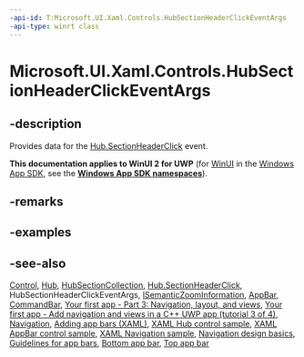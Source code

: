 ```yaml
---
-api-id: T:Microsoft.UI.Xaml.Controls.HubSectionHeaderClickEventArgs
-api-type: winrt class
---
```


<!-- Class syntax.
public class HubSectionHeaderClickEventArgs : Windows.UI.Xaml.Controls.IHubSectionHeaderClickEventArgs
-->

# Microsoft.UI.Xaml.Controls.HubSectionHeaderClickEventArgs

## -description
Provides data for the [Hub.SectionHeaderClick](hub_sectionheaderclick.md) event.

**This documentation applies to WinUI 2 for UWP** (for [WinUI](/windows/apps/winui/winui3/) in the [Windows App SDK](/windows/apps/windows-app-sdk/), see the **[Windows App SDK namespaces](/windows/windows-app-sdk/api/winrt/)**).

## -remarks

## -examples

## -see-also
[Control](control.md), [Hub](hub.md), [HubSectionCollection](hubsectioncollection.md), [Hub.SectionHeaderClick](hub_sectionheaderclick.md), HubSectionHeaderClickEventArgs, [ISemanticZoomInformation](isemanticzoominformation.md), [AppBar](appbar.md), [CommandBar](commandbar.md), [Your first app - Part 3: Navigation, layout, and views](/previous-versions/windows/apps/jj215600(v=win.10)), [Your first app - Add navigation and views in a C++ UWP app (tutorial 3 of 4)](/previous-versions/windows/apps/dn263172(v=win.10)), [Navigation](/windows/uwp/layout/navigation-basics), [Adding app bars (XAML)](/previous-versions/windows/apps/hh781230(v=win.10)), [XAML Hub control sample](https://github.com/microsoftarchive/msdn-code-gallery-microsoft/tree/master/Official%20Windows%20Platform%20Sample/XAML%20Hub%20control%20sample), [XAML AppBar control sample](https://go.microsoft.com/fwlink/p/?LinkID=242388), [XAML Navigation sample](https://go.microsoft.com/fwlink/p/?LinkID=389440), [Navigation design basics](/windows/uwp/layout/navigation-basics), [Guidelines for app bars](/windows/uwp/controls-and-patterns/app-bars), [Bottom app bar](/windows/uwp/controls-and-patterns/app-bars), [Top app bar](/windows/uwp/controls-and-patterns/app-bars)
